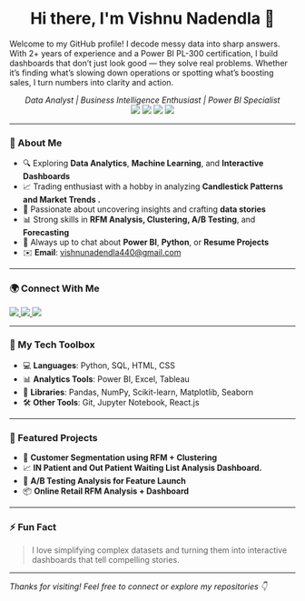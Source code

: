 <h1 align="center">Hi there, I'm Vishnu Nadendla 👋</h1>
Welcome to my GitHub profile! I decode messy data into sharp answers. With 2+ years of experience and a Power BI PL-300 certification, I build dashboards that don’t just look good — they solve real problems. Whether it’s finding what’s slowing down operations or spotting what’s boosting sales, I turn numbers into clarity and action.
<p align="center">
  <em>Data Analyst | Business Intelligence Enthusiast | Power BI Specialist</em><br>
  <img src="https://img.shields.io/badge/Python-3776AB?style=flat&logo=python&logoColor=white" />
  <img src="https://img.shields.io/badge/SQL-4479A1?style=flat&logo=mysql&logoColor=white" />
  <img src="https://img.shields.io/badge/Power%20BI-F2C811?style=flat&logo=powerbi&logoColor=black" />
  <img src="https://img.shields.io/badge/Tableau-E97627?style=flat&logo=tableau&logoColor=white" />
</p>

---

### 🚀 About Me

- 🔍 Exploring **Data Analytics**, **Machine Learning**, and **Interactive Dashboards**
- 📈 Trading enthusiast with a hobby in analyzing **Candlestick Patterns and Market Trends .**
- 🧠 Passionate about uncovering insights and crafting **data stories**
- 📊 Strong skills in **RFM Analysis, Clustering, A/B Testing**, and **Forecasting**
- 💬 Always up to chat about **Power BI**, **Python**, or **Resume Projects**
- ✉️ **Email**: vishnunadendla440@gmail.com

---

### 🌍 Connect With Me

<p>
  <a href="https://linkedin.com/in/vishnu-nadendla" target="_blank">
    <img src="https://img.shields.io/badge/LinkedIn-0A66C2?style=flat&logo=linkedin&logoColor=white" />
  </a>
  <a href="mailto:vishnunadendla440@gmail.com">
    <img src="https://img.shields.io/badge/Gmail-D14836?style=flat&logo=gmail&logoColor=white" />
  </a>
  <a href="https://yourportfolio.com" target="_blank">
    <img src="https://img.shields.io/badge/Portfolio-000000?style=flat&logo=About.me&logoColor=white" />
  </a>
</p>

---

### 🧠 My Tech Toolbox

- 💻 **Languages**: Python, SQL, HTML, CSS
- 📊 **Analytics Tools**: Power BI, Excel, Tableau
- 🧪 **Libraries**: Pandas, NumPy, Scikit-learn, Matplotlib, Seaborn
- 🛠️ **Other Tools**: Git, Jupyter Notebook, React.js

---

### 📌 Featured Projects

- 🔶 **Customer Segmentation using RFM + Clustering**
- 📈 **IN Patient and Out Patient Waiting List Analysis Dashboard.**
- 🧪 **A/B Testing Analysis for Feature Launch**
- 📦 **Online Retail RFM Analysis + Dashboard**

---

### ⚡ Fun Fact
> I love simplifying complex datasets and turning them into interactive dashboards that tell compelling stories.

---

_Thanks for visiting! Feel free to connect or explore my repositories 👇_

